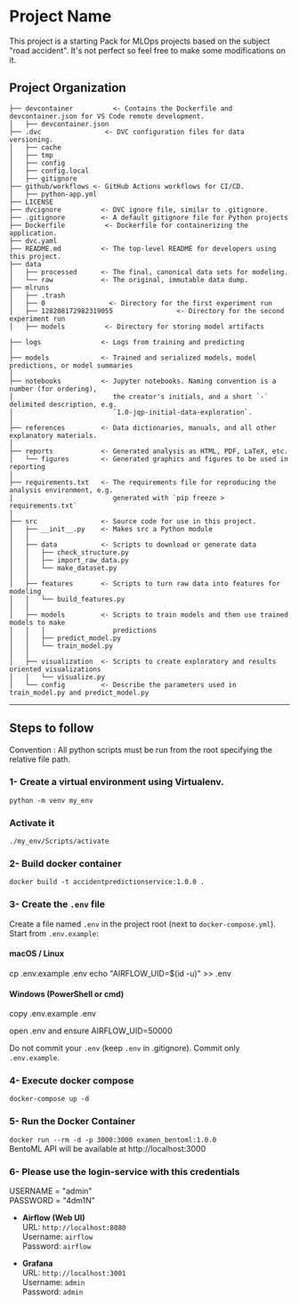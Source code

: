 Project Name
==============================

This project is a starting Pack for MLOps projects based on the subject "road accident". It's not perfect so feel free to make some modifications on it.

Project Organization
------------
    ├── devcontainer          <- Contains the Dockerfile and devcontainer.json for VS Code remote development.
    │   ├── devcontainer.json
    ├── .dvc                <- DVC configuration files for data versioning.
    │   ├── cache
    │   ├── tmp
    │   ├── config
    │   ├── config.local
    │   ├── gitignore
    ├── github/workflows <- GitHub Actions workflows for CI/CD.
    │   ├── python-app.yml 
    ├── LICENSE
    ├── dvcignore          <- DVC ignore file, similar to .gitignore.
    ├── .gitignore         <- A default gitignore file for Python projects
    ├── Dockerfile          <- Dockerfile for containerizing the application.
    ├── dvc.yaml 
    ├── README.md          <- The top-level README for developers using this project.
    ├── data
    │   ├── processed      <- The final, canonical data sets for modeling.
    │   └── raw            <- The original, immutable data dump.
    ├── mlruns
    │   ├── .trash
    │   ├── 0                <- Directory for the first experiment run
    │   ├── 128208172982319055                <- Directory for the second experiment run
    │   ├── models          <- Directory for storing model artifacts

    ├── logs               <- Logs from training and predicting
    │
    ├── models             <- Trained and serialized models, model predictions, or model summaries
    │
    ├── notebooks          <- Jupyter notebooks. Naming convention is a number (for ordering),
    │                         the creator's initials, and a short `-` delimited description, e.g.
    │                         `1.0-jqp-initial-data-exploration`.
    │
    ├── references         <- Data dictionaries, manuals, and all other explanatory materials.
    │
    ├── reports            <- Generated analysis as HTML, PDF, LaTeX, etc.
    │   └── figures        <- Generated graphics and figures to be used in reporting
    │
    ├── requirements.txt   <- The requirements file for reproducing the analysis environment, e.g.
    │                         generated with `pip freeze > requirements.txt`
    │
    ├── src                <- Source code for use in this project.
    │   ├── __init__.py    <- Makes src a Python module
    │   │
    │   ├── data           <- Scripts to download or generate data
    │   │   ├── check_structure.py    
    │   │   ├── import_raw_data.py 
    │   │   └── make_dataset.py
    │   │
    │   ├── features       <- Scripts to turn raw data into features for modeling
    │   │   └── build_features.py
    │   │
    │   ├── models         <- Scripts to train models and then use trained models to make
    │   │   │                 predictions
    │   │   ├── predict_model.py
    │   │   └── train_model.py
    │   │
    │   ├── visualization  <- Scripts to create exploratory and results oriented visualizations
    │   │   └── visualize.py
    │   └── config         <- Describe the parameters used in train_model.py and predict_model.py

---------

## Steps to follow

Convention : All python scripts must be run from the root specifying the relative file path.

### 1- Create a virtual environment using Virtualenv.

`python -m venv my_env`  
### Activate it

`./my_env/Scripts/activate`

### 2- Build docker container

`docker build -t accidentpredictionservice:1.0.0 .`

### 3- Create the `.env` file

Create a file named `.env` in the project root (next to `docker-compose.yml`).  
Start from `.env.example`:

#### macOS / Linux
cp .env.example .env
echo "AIRFLOW_UID=$(id -u)" >> .env

#### Windows (PowerShell or cmd)
copy .env.example .env

open .env and ensure AIRFLOW_UID=50000

Do not commit your `.env` (keep `.env` in .gitignore). Commit only `.env.example`.

### 4- Execute docker compose

`docker-compose up -d`

### 5- Run the Docker Container

`docker run --rm -d -p 3000:3000 examen_bentoml:1.0.0`  
BentoML API will be available at http://localhost:3000

### 6- Please use the login-service with this credentials

USERNAME = "admin"  
PASSWORD = "4dm1N"

- **Airflow (Web UI)**  
  URL: `http://localhost:8080`  
  Username: `airflow`  
  Password: `airflow`

- **Grafana**  
  URL: `http://localhost:3001`  
  Username: `admin`  
  Password: `admin`




